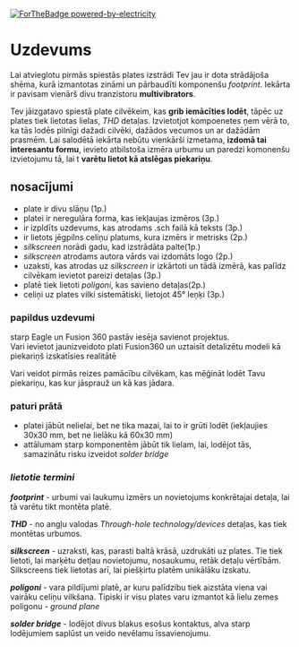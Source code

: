  [![ForTheBadge powered-by-electricity](http://ForTheBadge.com/images/badges/powered-by-electricity.svg)](https://github.com/JenertsA/SPV/blob/master/spiestas_plates/pirma_PCB/README.md)
 # Uzdevums   

Lai atvieglotu pirmās spiestās plates izstrādi Tev jau ir dota strādājoša shēma, kurā
izmantotas zināmi un pārbaudīti komponenšu *footprint*. Iekārta ir pavisam vienārš divu tranzistoru __multivibrators__.

Tev jāizgatavo spiestā plate cilvēkeim, kas __grib iemācīties lodēt__, tāpēc uz plates tiek lietotas lielas, *THD* detaļas.
Izvietotjot kompoenetes ņem vērā to, ka tās lodēs pilnīgi dažadi cilvēki,
dažādos vecumos un ar dažādām prasmēm. Lai salodētā iekārta nebūtu vienkārši izmetama, __izdomā tai interesantu formu__, 
ievieto atbilstoša izmēra urbumu un paredzi komonenšu izvietojumu tā, lai t __varētu lietot kā atslēgas piekariņu__.

## nosacījumi
- plate ir divu slāņu (1p.)
- platei ir neregulāra forma, kas iekļaujas izmēros (3p.)
- ir izpldīts uzdevums, kas atrodams .sch failā kā teksts (3p.)
- ir lietots jēgpilns celiņu platums, kura izmērs ir metrisks (2p.)
- *silkscreen* norādi gadu, kad izstrādāta palte(1p.)
- *silkscreen* atrodams autora vārds vai izdomāts logo (2p.)
- uzaksti, kas atrodas uz *silkscreen* ir izkārtoti un tādā izmērā, kas palīdz cilvēkam ievietot pareizi detaļas (3p.)
- platē tiek lietoti *poligoni*, kas savieno detaļas(2p.)
- celiņi uz plates vilki sistemātiski, lietojot 45° leņķi (3p.)

### papildus uzdevumi
starp Eagle un Fusion 360 pastāv iesēja savienot projektus. </br>
Vari ievietot jaunizveidoto plati Fusion360 un uztaisīt detalizētu modeli
kā piekariņš izskatīsies realitātē 

Vari veidot pirmās reizes pamācību cilvēkam, kas mēģināt lodēt Tavu piekariņu, kas kur jāsprauž un kā kas jādara. 

### paturi prātā
- platei jābūt nelielai, bet ne tika mazai, lai to ir grūti lodēt (iekļaujies 30x30 mm, bet ne lielāku kā 60x30 mm)
- attālumam starp komponentēm jābūt tik lielam, lai, lodējot tās, samazinātu risku izveidot *solder bridge*


### *lietotie termini*

*__footprint__* - urbumi vai laukumu izmērs un novietojums konkrētajai detaļa, lai tā varētu tikt montēta platē.

*__THD__* - no angļu valodas *Through-hole technology/devices* detaļas, kas tiek montētas urbumos. 

*__silkscreen__* - uzraksti, kas, parasti baltā krāsā, uzdrukāti uz plates. Tie tiek lietoti, lai marķētu detļau novietojumu, nosaukumu,
retāk detaļu vērtībām. Silkscreens tiek lietotas arī, lai piešķirtu platēm unikālāku izskatu. 

*__poligoni__* - vara pildījumi platē, ar kuru palīdzibu tiek aizstāta viena vai vairāku celiņu vilkšana. Tipiski ir visu plates varu izmantot kā lielu zemes poligonu - *ground plane*


*__solder bridge__* - lodējot divus blakus esošus kontaktus, alva starp lodējumiem saplūst un veido nevēlamu īssavienojumu. 



